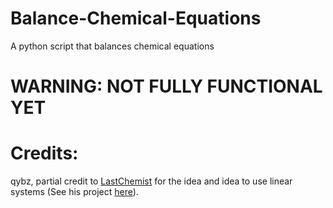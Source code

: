 # Balance-Chemical-Equations
A python script that balances chemical equations
# WARNING: NOT FULLY FUNCTIONAL YET

# Credits:
qybz, partial credit to [LastChemist](https://github.com/LastChemist) for the idea and idea to use linear systems (See his project [here](https://github.com/LastChemist/CREB-Chemical_Reaction_Equation_Balancer/)).
